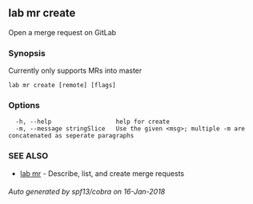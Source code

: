 ## lab mr create

Open a merge request on GitLab

### Synopsis


Currently only supports MRs into master

```
lab mr create [remote] [flags]
```

### Options

```
  -h, --help                  help for create
  -m, --message stringSlice   Use the given <msg>; multiple -m are concatenated as seperate paragraphs
```

### SEE ALSO
* [lab mr](lab_mr.md)	 - Describe, list, and create merge requests

###### Auto generated by spf13/cobra on 16-Jan-2018
